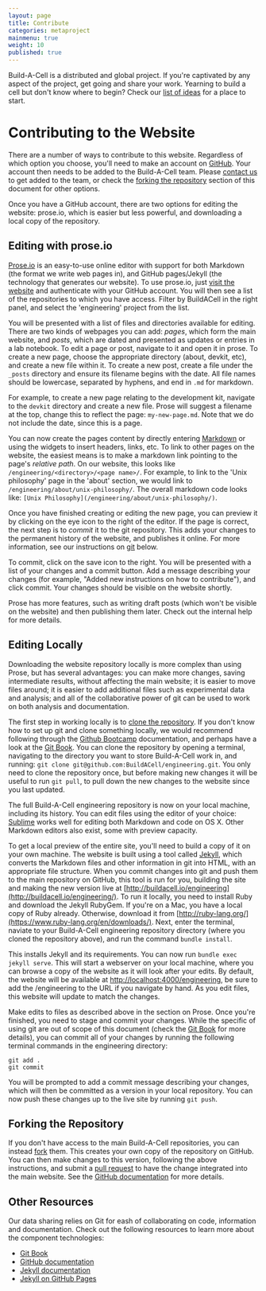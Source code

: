 ```yaml
---
layout: page
title: Contribute
categories: metaproject
mainmenu: true
weight: 10
published: true
---
```


Build-A-Cell is a distributed and global project. If you're captivated by any aspect of the project, get going and share your work. Yearning to build a cell but don't know where to begin? Check our [list of ideas](/engineering/about/bootsequence/) for a place to start.

# Contributing to the Website
There are a number of ways to contribute to this website. Regardless of which option you choose, you'll need to make an account on [GitHub](https://github.com/join). Your account then needs to be added to the Build-A-Cell team. Please [contact us](mailto:atg@buildacell.io) to get added to the team, or check the [forking the repository]() section of this document for other options.

Once you have a GitHub account, there are two options for editing the website: prose.io, which is easier but less powerful, and downloading a local copy of the repository.

## Editing with prose.io
[Prose.io](http://prose.io) is an easy-to-use online editor with support for both Markdown (the format we write web pages in), and GitHub pages/Jekyll (the technology that generates our website). To use prose.io, just [visit the website](http://prose.io) and authenticate with your GitHub account. You will then see a list of the repositories to which you have access. Filter by BuildACell in the right panel, and select the 'engineering' project from the list.

You will be presented with a list of files and directories available for editing. There are two kinds of webpages you can add: *pages*, which form the main website, and *posts*, which are dated and presented as updates or entries in a lab notebook. To edit a page or post, navigate to it and open it in prose. To create a new page, choose the appropriate directory (about, devkit, etc), and create a new file within it. To create a new post, create a file under the `_posts` directory and ensure its filename begins with the date. All file names should be lowercase, separated by hyphens, and end in `.md` for markdown. 

For example, to create a new page relating to the development kit, navigate to the `devkit` directory and create a new file. Prose will suggest a filename at the top, change this to reflect the page: `my-new-page.md`. Note that we do not include the date, since this is a page.

You can now create the pages content by directly entering [Markdown](http://daringfireball.net/projects/markdown/) or using the widgets to insert headers, links, etc. To link to other pages on the website, the easiest means is to make a markdown link pointing to the page's *relative path*. On our website, this looks like `/engineering/<directory>/<page name>/`. For example, to link to the 'Unix philosophy' page in the 'about' section, we would link to `/engineering/about/unix-philosophy/`. The overall markdown code looks like: `[Unix Philosophy](/engineering/about/unix-philosophy/)`.

Once you have finished creating or editing the new page, you can preview it by clicking on the eye icon to the right of the editor. If the page is correct, the next step is to *commit* it to the git repository. This adds your changes to the permanent history of the website, and publishes it online. For more information, see our instructions on [git](#git) below.

To commit, click on the save icon to the right. You will be presented with a list of your changes and a commit button. Add a message describing your changes (for example, "Added new instructions on how to contribute"), and click commit. Your changes should be visible on the website shortly.

Prose has more features, such as writing draft posts (which won't be visible on the website) and then publishing them later. Check out the internal help for more details.

## Editing Locally

Downloading the website repository locally is more complex than using Prose, but has several advantages: you can make more changes, saving intermediate results, without affecting the main website; it is easier to move files around; it is easier to add additional files such as experimental data and analysis; and all of the collaborative power of git can be used to work on both analysis and documentation.

The first step in working locally is to [clone the repository](https://github.com/BuildACell/engineering). If you don't know how to set up git and clone something locally, we would recommend following through the [Github Bootcamp](https://help.github.com/articles/set-up-git/) documentation, and perhaps have a look at the [Git Book](https://git-scm.com/book/en/v2). You can clone the repository by opening a terminal, navigating to the directory you want to store Build-A-Cell work in, and running: `git clone git@github.com:BuildACell/engineering.git`. You only need to clone the repository once, but before making new changes it will be useful to run `git pull`, to pull down the new changes to the website since you last updated.

The full Build-A-Cell engineering repository is now on your local machine, including its history. You can edit files using the editor of your choice: [Sublime](https://www.sublimetext.com) works well for editing both Markdown and code on OS X. Other Markdown editors also exist, some with preview capacity.

To get a local preview of the entire site, you'll need to build a copy of it on your own machine. The website is built using a tool called [Jekyll](https://jekyllrb.com/), which converts the Markdown files and other information in git into HTML, with an appropriate file structure. When you commit changes into git and push them to the main repository on GitHub, this tool is run for you, building the site and making the new version live at [http://buildacell.io/engineering](http://buildacell.io/engineering/). To run it locally, you need to install Ruby and download the Jekyll RubyGem. If you're on a Mac, you have a local copy of Ruby already. Otherwise, download it from [http://ruby-lang.org/](https://www.ruby-lang.org/en/downloads/). Next, enter the terminal, naviate to your Build-A-Cell engineering repository directory (where you cloned the repository above), and run the command `bundle install`.

This installs Jekyll and its requirements. You can now run `bundle exec jekyll serve`. This will start a webserver on your local machine, where you can browse a copy of the website as it will look after your edits. By default, the website will be available at [http://localhost:4000/engineering](http://localhost:4000/engineering), be sure to add the /engineering to the URL if you navigate by hand. As you edit files, this website will update to match the changes.

Make edits to files as described above in the section on Prose. Once you're finished, you need to stage and commit your changes. While the specific of using git are out of scope of this document (check the [Git Book](https://git-scm.com/book/en/v2) for more details), you can commit all of your changes by running the following terminal commands in the engineering directory:

```
git add .
git commit
```

You will be prompted to add a commit message describing your changes, which will then be committed as a version in your local repository. You can now push these changes up to the live site by running `git push`.

## Forking the Repository

If you don't have access to the main Build-A-Cell repositories, you can instead [fork](https://help.github.com/articles/fork-a-repo/) them. This creates your own copy of the repository on GitHub. You can then make changes to this version, following the above instructions, and submit a [pull request](https://help.github.com/articles/about-pull-requests/) to have the change integrated into the main website. See the [GitHub documentation](https://help.github.com/) for more details.

## Other Resources

Our data sharing relies on Git for eash of collaborating on code, information and documentation. Check out the following resources to learn more about the component technologies:
* [Git Book](https://git-scm.com/book/en/v2)
* [GitHub documentation](https://help.github.com/)
* [Jekyll documentation](https://jekyllrb.com/docs/home/)
* [Jekyll on GitHub Pages](https://pages.github.com)
